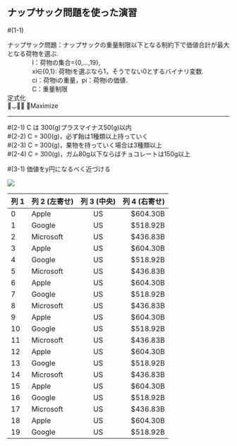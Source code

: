 <h2>ナップサック問題を使った演習</h2>

#(1-1)

ナップサック問題：ナップサックの重量制限以下となる制約下で価値合計が最大となる荷物を選ぶ.  
　　　　I：荷物の集合={0,...,19},  
　　　　xi∈{0,1}: 荷物iを選ぶなら1，そうでない0とするバイナリ変数.  
　　　　ci：荷物iの重量，pi：荷物iの価値．  
　　　　C：重量制限  
定式化  
௜ݔ௜݌ ෍Maximize  

***



#(2-1) C は 300(g)プラスマイナス50(g)以内  
#(2-2) C = 300(g)，必ず飴は1種類以上持っていく  
#(2-3) C = 300(g)，果物を持っていく場合は3種類以上  
#(2-4) C = 300(g)，ガム80g以下ならばチョコレートは150g以上  

#(3-1) 価値をy円になるべく近づける  

<img src="https://latex.codecogs.com/gif.latex?\sum_{i}^{}">


| 列 1 | 列 2 (左寄せ) | 列 3 (中央) | 列 4 (右寄せ) |
|------|:--------------|:-----------:|--------------:|
| 0    | Apple         | US          |      $604.30B |
| 1    | Google        | US          |      $518.92B |
| 2    | Microsoft     | US          |      $436.83B |
| 3    | Apple         | US          |      $604.30B |
| 4    | Google        | US          |      $518.92B |
| 5    | Microsoft     | US          |      $436.83B |
| 6    | Apple         | US          |      $604.30B |
| 7    | Google        | US          |      $518.92B |
| 8    | Microsoft     | US          |      $436.83B |
| 9    | Apple         | US          |      $604.30B |
| 10    | Google        | US          |      $518.92B |
| 11    | Microsoft     | US          |      $436.83B |
| 12    | Apple         | US          |      $604.30B |
| 13    | Google        | US          |      $518.92B |
| 14    | Microsoft     | US          |      $436.83B |
| 15    | Apple         | US          |      $604.30B |
| 16    | Google        | US          |      $518.92B |
| 17    | Microsoft     | US          |      $436.83B |
| 18    | Apple         | US          |      $604.30B |
| 19    | Google        | US          |      $518.92B |






